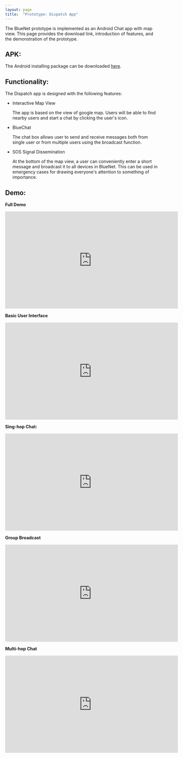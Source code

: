 ```yaml
---
layout: page
title:  "Prototype: Dispatch App"
---
```


The BlueNet prototype is implemented as an Android Chat app with map view. This page provides the download link, introduction of features, and the demonstration of the prototype.

## APK: 
The Android installing package can be downloaded [here][apk].


[apk]: https://github.com/jlinear/DispatchApp/releases/download/v1.1-alpha/app-dispatch.apk

<!-- ## Screenshots:
<p align="center">
<img src="../assets/img/.png" alt="demo_screenshots" height="300px"/>
</p> -->

## Functionality:
The Dispatch app is designed with the following features:
- Interactive Map View

	The app is based on the view of google map. Users will be able to find nearby users and start a chat by clicking the user's icon.

- BlueChat

	The chat box allows user to send and receive messages both from single user or from multiple users using the broadcast function.

- SOS Signal Dissemination

	At the bottom of the map view, a user can conveniently enter a short message and broadcast it to all devices in BlueNet. This can be used in emergency cases for drawing everyone's attention to something of importance.

## Demo:

**Full Demo**

<iframe width="560" height="315" src="https://www.youtube.com/embed/Qtc0BQJZAFs" frameborder="0" allow="autoplay; encrypted-media" allowfullscreen></iframe>

**Basic User Interface**

<iframe width="560" height="315" src="https://www.youtube.com/embed/i3MHNxwUe0A" frameborder="0" allow="autoplay; encrypted-media" allowfullscreen></iframe>

**Sing-hop Chat:**

<iframe width="560" height="315" src="https://www.youtube.com/embed/zTYGq3GSmO0" frameborder="0" allow="autoplay; encrypted-media" allowfullscreen></iframe>

**Group Broadcast**

<iframe width="560" height="315" src="https://www.youtube.com/embed/WtIV4Xy2yVQ" frameborder="0" allow="autoplay; encrypted-media" allowfullscreen></iframe>

**Multi-hop Chat**

<iframe width="560" height="315" src="https://www.youtube.com/embed/7QWed1Bghr8" frameborder="0" allow="autoplay; encrypted-media" allowfullscreen></iframe>



